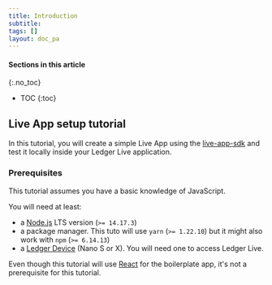 ```yaml
---
title: Introduction
subtitle:
tags: []
layout: doc_pa
---
```


#### Sections in this article
{:.no_toc}
* TOC
{:toc}

## Live App setup tutorial

In this tutorial, you will create a simple Live App using the [live-app-sdk](https://www.npmjs.com/package/@ledgerhq/live-app-sdk) and test it locally inside your Ledger Live application.

### Prerequisites

This tutorial assumes you have a basic knowledge of JavaScript.

You will need at least:
- a [Node.js](https://nodejs.org/en/) LTS version (`>= 14.17.3`)
- a package manager. This tuto will use `yarn` (`>= 1.22.10`) but it might also work with `npm` (`>= 6.14.13`)
- a [Ledger Device](https://shop.ledger.com/pages/hardware-wallets-comparison) (Nano S or X). You will need one to access Ledger Live. 


Even though this tutorial will use [React](https://reactjs.org/) for the boilerplate app, it's not a prerequisite for this tutorial.


